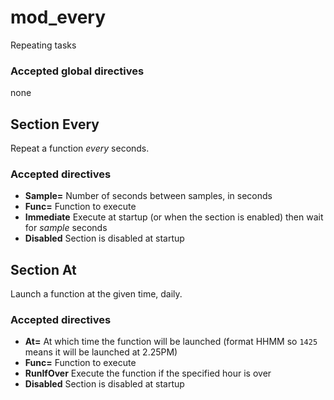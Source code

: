 # mod_every

Repeating tasks

### Accepted global directives
none

## Section Every
Repeat a function *every* seconds.

### Accepted directives
* **Sample=** Number of seconds between samples, in seconds
* **Func=** Function to execute
* **Immediate** Execute at startup (or when the section is enabled) then wait for *sample* seconds
* **Disabled** Section is disabled at startup

## Section At
Launch a function at the given time, daily.

### Accepted directives
* **At=** At which time the function will be launched (format HHMM so `1425` means it will be launched at 2.25PM)
* **Func=** Function to execute
* **RunIfOver** Execute the function if the specified hour is over
* **Disabled** Section is disabled at startup
